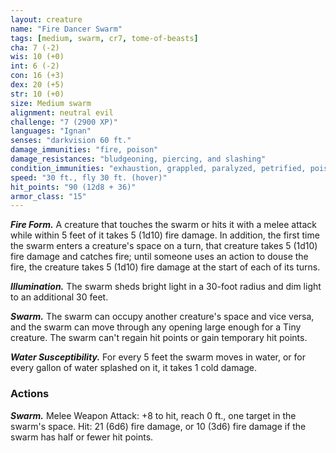 ```yaml
---
layout: creature
name: "Fire Dancer Swarm"
tags: [medium, swarm, cr7, tome-of-beasts]
cha: 7 (-2)
wis: 10 (+0)
int: 6 (-2)
con: 16 (+3)
dex: 20 (+5)
str: 10 (+0)
size: Medium swarm
alignment: neutral evil
challenge: "7 (2900 XP)"
languages: "Ignan"
senses: "darkvision 60 ft."
damage_immunities: "fire, poison"
damage_resistances: "bludgeoning, piercing, and slashing"
condition_immunities: "exhaustion, grappled, paralyzed, petrified, poisoned, prone, restrained, stunned, unconscious"
speed: "30 ft., fly 30 ft. (hover)"
hit_points: "90 (12d8 + 36)"
armor_class: "15"
---
```


***Fire Form.*** A creature that touches the swarm or hits it with a melee attack while within 5 feet of it takes 5 (1d10) fire damage. In addition, the first time the swarm enters a creature's space on a turn, that creature takes 5 (1d10) fire damage and catches fire; until someone uses an action to douse the fire, the creature takes 5 (1d10) fire damage at the start of each of its turns.

***Illumination.*** The swarm sheds bright light in a 30-foot radius and dim light to an additional 30 feet.

***Swarm.*** The swarm can occupy another creature's space and vice versa, and the swarm can move through any opening large enough for a Tiny creature. The swarm can't regain hit points or gain temporary hit points.

***Water Susceptibility.*** For every 5 feet the swarm moves in water, or for every gallon of water splashed on it, it takes 1 cold damage.

### Actions

***Swarm.*** Melee Weapon Attack: +8 to hit, reach 0 ft., one target in the swarm's space. Hit: 21 (6d6) fire damage, or 10 (3d6) fire damage if the swarm has half or fewer hit points.

